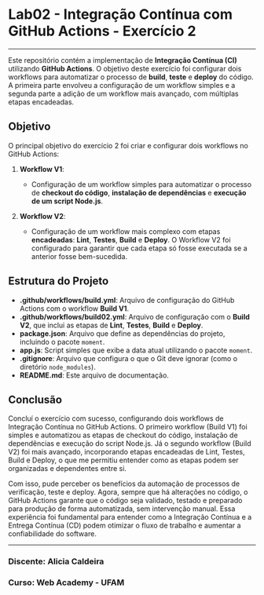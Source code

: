 # Lab02 - Integração Contínua com GitHub Actions - Exercício 2

---

Este repositório contém a implementação de **Integração Contínua (CI)** utilizando **GitHub Actions**. O objetivo deste exercício foi configurar dois workflows para automatizar o processo de **build**, **teste** e **deploy** do código. A primeira parte envolveu a configuração de um workflow simples e a segunda parte a adição de um workflow mais avançado, com múltiplas etapas encadeadas.

## Objetivo

O principal objetivo do exercício 2 foi criar e configurar dois workflows no GitHub Actions:

1. **Workflow V1**:
   - Configuração de um workflow simples para automatizar o processo de **checkout do código**, **instalação de dependências** e **execução de um script Node.js**.
   
2. **Workflow V2**:
   - Configuração de um workflow mais complexo com etapas **encadeadas**: **Lint**, **Testes**, **Build** e **Deploy**. O Workflow V2 foi configurado para garantir que cada etapa só fosse executada se a anterior fosse bem-sucedida.

## Estrutura do Projeto

- **.github/workflows/build.yml**: Arquivo de configuração do GitHub Actions com o workflow **Build V1**.
- **.github/workflows/build02.yml**: Arquivo de configuração com o **Build V2**, que inclui as etapas de **Lint**, **Testes**, **Build** e **Deploy**.
- **package.json**: Arquivo que define as dependências do projeto, incluindo o pacote `moment`.
- **app.js**: Script simples que exibe a data atual utilizando o pacote `moment`.
- **.gitignore**: Arquivo que configura o que o Git deve ignorar (como o diretório `node_modules`).
- **README.md**: Este arquivo de documentação.

## Conclusão

Concluí o exercício com sucesso, configurando dois workflows de Integração Contínua no GitHub Actions. O primeiro workflow (Build V1) foi simples e automatizou as etapas de checkout do código, instalação de dependências e execução do script Node.js. Já o segundo workflow (Build V2) foi mais avançado, incorporando etapas encadeadas de Lint, Testes, Build e Deploy, o que me permitiu entender como as etapas podem ser organizadas e dependentes entre si.

Com isso, pude perceber os benefícios da automação de processos de verificação, teste e deploy. Agora, sempre que há alterações no código, o GitHub Actions garante que o código seja validado, testado e preparado para produção de forma automatizada, sem intervenção manual. Essa experiência foi fundamental para entender como a Integração Contínua e a Entrega Contínua (CD) podem otimizar o fluxo de trabalho e aumentar a confiabilidade do software.

---

### Discente: Alicia Caldeira
### Curso: Web Academy - UFAM
